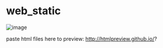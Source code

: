 # web_static

![image](https://user-images.githubusercontent.com/110167699/226161878-60e5f3cd-b5fe-4087-ac13-fd75155c293a.png)


paste html files here to preview: http://htmlpreview.github.io/?
